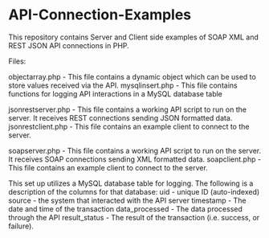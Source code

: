 # API-Connection-Examples
This repository contains Server and Client side examples of SOAP XML and REST JSON API connections in PHP.

Files:

objectarray.php - This file contains a dynamic object which can be used to store values received via the API.
mysqlinsert.php - This file contains functions for logging API interactions in a MySQL database table

jsonrestserver.php - This file contains a working API script to run on the server. It receives REST connections sending JSON formatted data.
jsonrestclient.php - This file contains an example client to connect to the server.

soapserver.php - This file contains a working API script to run on the server. It receives SOAP connections sending XML formatted data.
soapclient.php - This file contains an example client to connect to the server. 

This set up utilizes a MySQL database table for logging. The following is a description of the columns for that database:
uid - unique ID (auto-indexed)
source - the system that interacted with the API server
timestamp - The date and time of the transaction
data_processed - The data processed through the API 
result_status - The result of the transaction (i.e. success, or failure).

